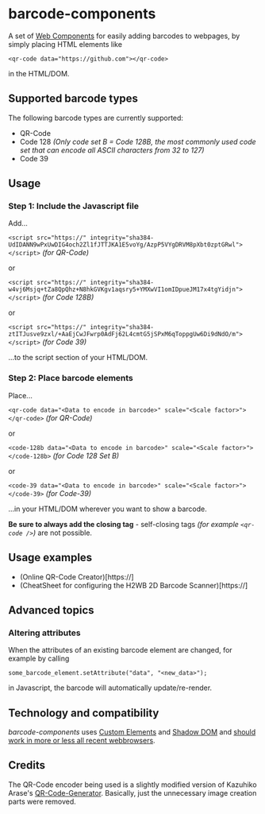 # barcode-components

A set of [Web Components](https://en.wikipedia.org/wiki/Web_Components) for easily adding barcodes to webpages, by simply placing HTML elements like
```
<qr-code data="https://github.com"></qr-code>
```
in the HTML/DOM.

## Supported barcode types

The following barcode types are currently supported:

- QR-Code
- Code 128 _(Only code set B = Code 128B, the most commonly used code set that can encode all ASCII characters from 32 to 127)_
- Code 39

## Usage

### Step 1: Include the Javascript file

Add...

`<script src="https://" integrity="sha384-UdIDANN9wPxUwDIG4och2Zl1fJTTJKA1E5voYg/AzpP5VYgDRVM8pXbt0zptGRwl"></script>` _(for QR-Code)_

or

`<script src="https://" integrity="sha384-w4vj6Msjq+tZa8QpQhz+N8hkGVKgv1aqsry5+YMXwVI1omIDpueJM17x4tgYidjn"></script>` _(for Code 128B)_

or

`<script src="https://" integrity="sha384-ztITJusve9zxl/+AaEjCwJFwrp0AdFj62L4cmtG5jSPxM6qToppgUw6Di9dNdO/m"></script>` _(for Code 39)_

...to the script section of your HTML/DOM.

### Step 2: Place barcode elements

Place...

`<qr-code data="<Data to encode in barcode>" scale="<Scale factor>"></qr-code>` _(for QR-Code)_

or

`<code-128b data="<Data to encode in barcode>" scale="<Scale factor>"></code-128b>` _(for Code 128 Set B)_

or

`<code-39 data="<Data to encode in barcode>" scale="<Scale factor>"></code-39>` _(for Code-39)_

...in your HTML/DOM wherever you want to show a barcode.

**Be sure to always add the closing tag** - self-closing tags _(for example `<qr-code />`)_ are not possible.

## Usage examples

- (Online QR-Code Creator)[https://]
- (CheatSheet for configuring the H2WB 2D Barcode Scanner)[https://]

## Advanced topics

### Altering attributes

When the attributes of an existing barcode element are changed, for example by calling
```
some_barcode_element.setAttribute("data", "<new_data>");
```
in Javascript, the barcode will automatically update/re-render.

## Technology and compatibility

*barcode-components* uses [Custom Elements](https://en.wikipedia.org/wiki/Web_Components#Custom_Elements) and [Shadow DOM](https://en.wikipedia.org/wiki/Web_Components#Shadow_DOM) and [should work in more or less all recent webbrowsers](https://caniuse.com/#feat=custom-elementsv1).

## Credits

The QR-Code encoder being used is a slightly modified version of Kazuhiko Arase's [QR-Code-Generator](https://github.com/kazuhikoarase/qrcode-generator). Basically, just the unnecessary image creation parts were removed.
